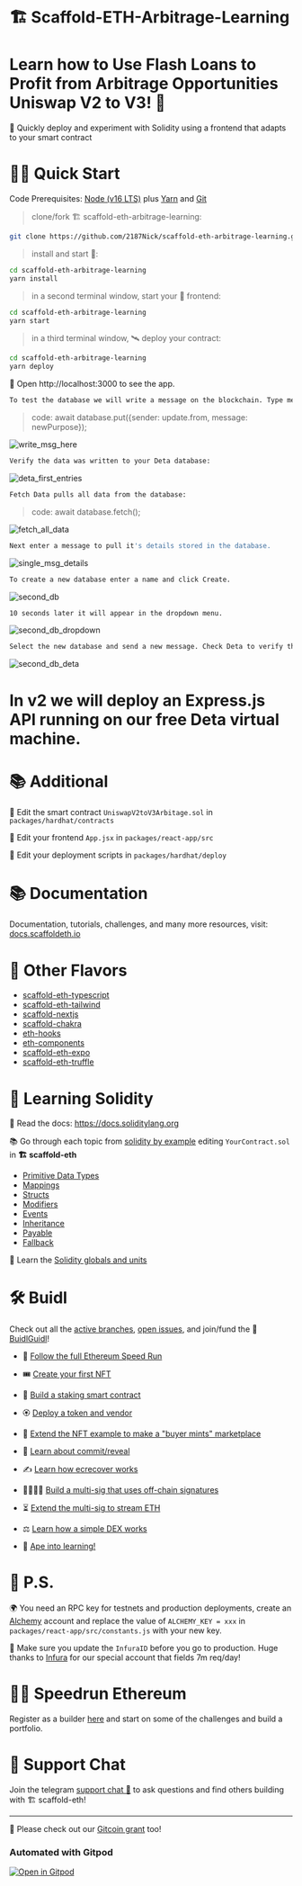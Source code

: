 # 🏗 Scaffold-ETH-Arbitrage-Learning

# Learn how to Use Flash Loans to Profit from Arbitrage Opportunities Uniswap V2 to V3! 🚀

🧪 Quickly deploy and experiment with Solidity using a frontend that adapts to your smart contract



# 🏄‍♂️ Quick Start


Code Prerequisites: [Node (v16 LTS)](https://nodejs.org/en/download/) plus [Yarn](https://classic.yarnpkg.com/en/docs/install/) and [Git](https://git-scm.com/downloads)

> clone/fork 🏗 scaffold-eth-arbitrage-learning:

```bash
git clone https://github.com/2187Nick/scaffold-eth-arbitrage-learning.git
```

> install and start 👷‍:

```bash
cd scaffold-eth-arbitrage-learning
yarn install
```

> in a second terminal window, start your 📱 frontend:

```bash
cd scaffold-eth-arbitrage-learning
yarn start
```

> in a third terminal window, 🛰 deploy your contract:

```bash
cd scaffold-eth-arbitrage-learning
yarn deploy
```

📱 Open http://localhost:3000 to see the app.

```bash
To test the database we will write a message on the blockchain. Type message then click Send Message:
```

> code: await database.put({sender: update.from, message: newPurpose});

![write_msg_here](https://user-images.githubusercontent.com/75052782/183679702-38431c6b-78a9-421a-9f6f-3c7997bf76b9.png)

```bash
Verify the data was written to your Deta database:
```

![deta_first_entries](https://user-images.githubusercontent.com/75052782/183680362-ca9d5da4-7b98-4975-aa55-81bd1700c003.png)

```bash
Fetch Data pulls all data from the database:
```
> code: await database.fetch();

![fetch_all_data](https://user-images.githubusercontent.com/75052782/183679807-ecbe3777-d6ba-47f6-8824-72e3ee574201.png)

```bash
Next enter a message to pull it's details stored in the database.
```

![single_msg_details](https://user-images.githubusercontent.com/75052782/183679948-97d431dd-7196-4388-bee3-1f13a7cfc725.png)

```bash
To create a new database enter a name and click Create.
```

![second_db](https://user-images.githubusercontent.com/75052782/183693554-130b6e78-2e0f-4499-b1a6-1b609b31c590.png)

```bash
10 seconds later it will appear in the dropdown menu.
```

![second_db_dropdown](https://user-images.githubusercontent.com/75052782/183680186-809f0ea8-05de-4559-b0be-7be03fa879e8.png)

```bash
Select the new database and send a new message. Check Deta to verify the new database was created.
```

![second_db_deta](https://user-images.githubusercontent.com/75052782/183680464-f0db5e1c-4c3e-45c8-ae39-afa9e42c233b.png)



# In v2 we will deploy an Express.js API running on our free Deta virtual machine.


# 📚 Additional 

🔏 Edit the smart contract `UniswapV2toV3Arbitage.sol` in `packages/hardhat/contracts`

📝 Edit your frontend `App.jsx` in `packages/react-app/src`

💼 Edit your deployment scripts in `packages/hardhat/deploy`


# 📚 Documentation

Documentation, tutorials, challenges, and many more resources, visit: [docs.scaffoldeth.io](https://docs.scaffoldeth.io)


# 🍦 Other Flavors
- [scaffold-eth-typescript](https://github.com/scaffold-eth/scaffold-eth-typescript)
- [scaffold-eth-tailwind](https://github.com/stevenpslade/scaffold-eth-tailwind)
- [scaffold-nextjs](https://github.com/scaffold-eth/scaffold-eth/tree/scaffold-nextjs)
- [scaffold-chakra](https://github.com/scaffold-eth/scaffold-eth/tree/chakra-ui)
- [eth-hooks](https://github.com/scaffold-eth/eth-hooks)
- [eth-components](https://github.com/scaffold-eth/eth-components)
- [scaffold-eth-expo](https://github.com/scaffold-eth/scaffold-eth-expo)
- [scaffold-eth-truffle](https://github.com/trufflesuite/scaffold-eth)



# 🔭 Learning Solidity

📕 Read the docs: https://docs.soliditylang.org

📚 Go through each topic from [solidity by example](https://solidity-by-example.org) editing `YourContract.sol` in **🏗 scaffold-eth**

- [Primitive Data Types](https://solidity-by-example.org/primitives/)
- [Mappings](https://solidity-by-example.org/mapping/)
- [Structs](https://solidity-by-example.org/structs/)
- [Modifiers](https://solidity-by-example.org/function-modifier/)
- [Events](https://solidity-by-example.org/events/)
- [Inheritance](https://solidity-by-example.org/inheritance/)
- [Payable](https://solidity-by-example.org/payable/)
- [Fallback](https://solidity-by-example.org/fallback/)

📧 Learn the [Solidity globals and units](https://docs.soliditylang.org/en/latest/units-and-global-variables.html)

# 🛠 Buidl

Check out all the [active branches](https://github.com/scaffold-eth/scaffold-eth/branches/active), [open issues](https://github.com/scaffold-eth/scaffold-eth/issues), and join/fund the 🏰 [BuidlGuidl](https://BuidlGuidl.com)!

  
 - 🚤  [Follow the full Ethereum Speed Run](https://medium.com/@austin_48503/%EF%B8%8Fethereum-dev-speed-run-bd72bcba6a4c)


 - 🎟  [Create your first NFT](https://github.com/scaffold-eth/scaffold-eth/tree/simple-nft-example)
 - 🥩  [Build a staking smart contract](https://github.com/scaffold-eth/scaffold-eth/tree/challenge-1-decentralized-staking)
 - 🏵  [Deploy a token and vendor](https://github.com/scaffold-eth/scaffold-eth/tree/challenge-2-token-vendor)
 - 🎫  [Extend the NFT example to make a "buyer mints" marketplace](https://github.com/scaffold-eth/scaffold-eth/tree/buyer-mints-nft)
 - 🎲  [Learn about commit/reveal](https://github.com/scaffold-eth/scaffold-eth-examples/tree/commit-reveal-with-frontend)
 - ✍️  [Learn how ecrecover works](https://github.com/scaffold-eth/scaffold-eth-examples/tree/signature-recover)
 - 👩‍👩‍👧‍👧  [Build a multi-sig that uses off-chain signatures](https://github.com/scaffold-eth/scaffold-eth/tree/meta-multi-sig)
 - ⏳  [Extend the multi-sig to stream ETH](https://github.com/scaffold-eth/scaffold-eth/tree/streaming-meta-multi-sig)
 - ⚖️  [Learn how a simple DEX works](https://medium.com/@austin_48503/%EF%B8%8F-minimum-viable-exchange-d84f30bd0c90)
 - 🦍  [Ape into learning!](https://github.com/scaffold-eth/scaffold-eth/tree/aave-ape)

# 💌 P.S.

🌍 You need an RPC key for testnets and production deployments, create an [Alchemy](https://www.alchemy.com/) account and replace the value of `ALCHEMY_KEY = xxx` in `packages/react-app/src/constants.js` with your new key.

📣 Make sure you update the `InfuraID` before you go to production. Huge thanks to [Infura](https://infura.io/) for our special account that fields 7m req/day!

# 🏃💨 Speedrun Ethereum
Register as a builder [here](https://speedrunethereum.com) and start on some of the challenges and build a portfolio.

# 💬 Support Chat

Join the telegram [support chat 💬](https://t.me/joinchat/KByvmRe5wkR-8F_zz6AjpA) to ask questions and find others building with 🏗 scaffold-eth!

---

🙏 Please check out our [Gitcoin grant](https://gitcoin.co/grants/2851/scaffold-eth) too!

### Automated with Gitpod

[![Open in Gitpod](https://gitpod.io/button/open-in-gitpod.svg)](https://gitpod.io/#github.com/scaffold-eth/scaffold-eth)
